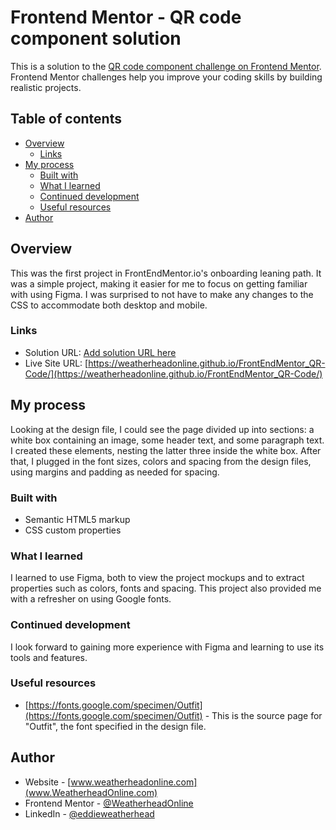 # Frontend Mentor - QR code component solution

This is a solution to the [QR code component challenge on Frontend Mentor](https://www.frontendmentor.io/challenges/qr-code-component-iux_sIO_H). Frontend Mentor challenges help you improve your coding skills by building realistic projects. 

## Table of contents

- [Overview](#overview)
  - [Links](#links)
- [My process](#my-process)
  - [Built with](#built-with)
  - [What I learned](#what-i-learned)
  - [Continued development](#continued-development)
  - [Useful resources](#useful-resources)
- [Author](#author)

## Overview

This was the first project in FrontEndMentor.io's onboarding leaning path. It was a simple project, making it easier for me to focus on getting familiar with using Figma. I was surprised to not have to make any changes to the CSS to accommodate both desktop and mobile.

### Links

- Solution URL: [Add solution URL here](https://your-solution-url.com)
- Live Site URL: [https://weatherheadonline.github.io/FrontEndMentor_QR-Code/](https://weatherheadonline.github.io/FrontEndMentor_QR-Code/)

## My process

Looking at the design file, I could see the page divided up into sections: a white box containing an image, some header text, and some paragraph text. I created these elements, nesting the latter three inside the white box. After that, I plugged in the font sizes, colors and spacing from the design files, using margins and padding as needed for spacing.

### Built with

- Semantic HTML5 markup
- CSS custom properties

### What I learned

I learned to use Figma, both to view the project mockups and to extract properties such as colors, fonts and spacing. This project also provided me with a refresher on using Google fonts.

### Continued development

I look forward to gaining more experience with Figma and learning to use its tools and features.

### Useful resources

- [https://fonts.google.com/specimen/Outfit](https://fonts.google.com/specimen/Outfit) - This is the source page for "Outfit", the font specified in the design file.

## Author

- Website - [www.weatherheadonline.com](www.WeatherheadOnline.com)
- Frontend Mentor - [@WeatherheadOnline](https://www.frontendmentor.io/profile/WeatherheadOnline)
- LinkedIn - [@eddieweatherhead](https://www.linkedin.com/in/eddieweatherhead/)